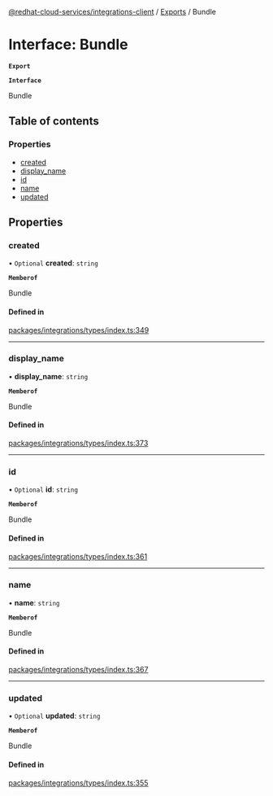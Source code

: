[@redhat-cloud-services/integrations-client](../README.md) / [Exports](../modules.md) / Bundle

# Interface: Bundle

**`Export`**

**`Interface`**

Bundle

## Table of contents

### Properties

- [created](Bundle.md#created)
- [display\_name](Bundle.md#display_name)
- [id](Bundle.md#id)
- [name](Bundle.md#name)
- [updated](Bundle.md#updated)

## Properties

### created

• `Optional` **created**: `string`

**`Memberof`**

Bundle

#### Defined in

[packages/integrations/types/index.ts:349](https://github.com/RedHatInsights/javascript-clients/blob/master/packages/integrations/types/index.ts#L349)

___

### display\_name

• **display\_name**: `string`

**`Memberof`**

Bundle

#### Defined in

[packages/integrations/types/index.ts:373](https://github.com/RedHatInsights/javascript-clients/blob/master/packages/integrations/types/index.ts#L373)

___

### id

• `Optional` **id**: `string`

**`Memberof`**

Bundle

#### Defined in

[packages/integrations/types/index.ts:361](https://github.com/RedHatInsights/javascript-clients/blob/master/packages/integrations/types/index.ts#L361)

___

### name

• **name**: `string`

**`Memberof`**

Bundle

#### Defined in

[packages/integrations/types/index.ts:367](https://github.com/RedHatInsights/javascript-clients/blob/master/packages/integrations/types/index.ts#L367)

___

### updated

• `Optional` **updated**: `string`

**`Memberof`**

Bundle

#### Defined in

[packages/integrations/types/index.ts:355](https://github.com/RedHatInsights/javascript-clients/blob/master/packages/integrations/types/index.ts#L355)
